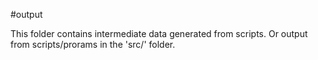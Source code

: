 #output

This folder contains intermediate data generated from scripts.
Or output from scripts/prorams in the 'src/' folder.